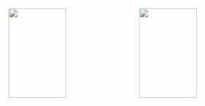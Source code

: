 <div>
    <img height="180em" width="48%" style="float: left;" src="https://github-readme-stats.vercel.app/api?username=Ryan-matheus13&show_icons=true&theme=radical"/>
    <img height="180em" width="48%" style="float: right;"src="https://github-readme-stats.vercel.app/api/top-langs/?username=Ryan-matheus13&layout=compact&langs_count=16&theme=dracula"/>
</div>
